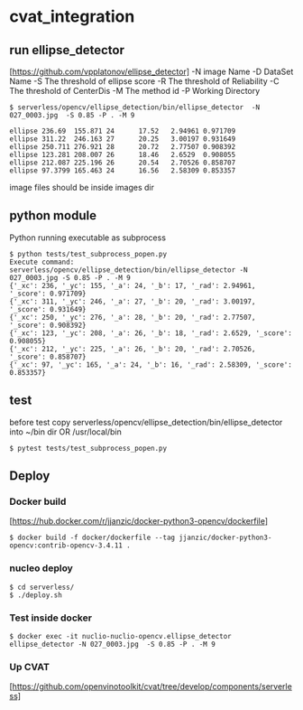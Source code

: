 # cvat_integration

## run ellipse_detector
[https://github.com/vpplatonov/ellipse_detector]
-N image Name
-D DataSet Name
-S The threshold of ellipse score
-R The threshold of Reliability
-C The threshold of CenterDis
-M The method id
-P Working Directory
```
$ serverless/opencv/ellipse_detection/bin/ellipse_detector  -N 027_0003.jpg  -S 0.85 -P . -M 9

ellipse 236.69  155.871 24      17.52   2.94961 0.971709
ellipse 311.22  246.163 27      20.25   3.00197 0.931649
ellipse 250.711 276.921 28      20.72   2.77507 0.908392
ellipse 123.281 208.007 26      18.46   2.6529  0.908055
ellipse 212.087 225.196 26      20.54   2.70526 0.858707
ellipse 97.3799 165.463 24      16.56   2.58309 0.853357

```

image files should be inside images dir

## python module
Python running executable as subprocess
```
$ python tests/test_subprocess_popen.py
Execute command: serverless/opencv/ellipse_detection/bin/ellipse_detector -N 027_0003.jpg -S 0.85 -P . -M 9
{'_xc': 236, '_yc': 155, '_a': 24, '_b': 17, '_rad': 2.94961, '_score': 0.971709}
{'_xc': 311, '_yc': 246, '_a': 27, '_b': 20, '_rad': 3.00197, '_score': 0.931649}
{'_xc': 250, '_yc': 276, '_a': 28, '_b': 20, '_rad': 2.77507, '_score': 0.908392}
{'_xc': 123, '_yc': 208, '_a': 26, '_b': 18, '_rad': 2.6529, '_score': 0.908055}
{'_xc': 212, '_yc': 225, '_a': 26, '_b': 20, '_rad': 2.70526, '_score': 0.858707}
{'_xc': 97, '_yc': 165, '_a': 24, '_b': 16, '_rad': 2.58309, '_score': 0.853357}
```

## test
before test copy serverless/opencv/ellipse_detection/bin/ellipse_detector into ~/bin dir OR /usr/local/bin
```
$ pytest tests/test_subprocess_popen.py 
```

## Deploy
### Docker build
[https://hub.docker.com/r/jjanzic/docker-python3-opencv/dockerfile]
```
$ docker build -f docker/dockerfile --tag jjanzic/docker-python3-opencv:contrib-opencv-3.4.11 .
```
### nucleo deploy
```
$ cd serverless/
$ ./deploy.sh
```
### Test inside docker
```
$ docker exec -it nuclio-nuclio-opencv.ellipse_detector ellipse_detector -N 027_0003.jpg  -S 0.85 -P . -M 9
```

### Up CVAT
[https://github.com/openvinotoolkit/cvat/tree/develop/components/serverless]
